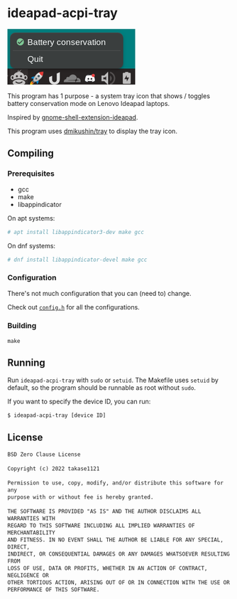 # ideapad-acpi-tray

![screenshot][3]

This program has 1 purpose - a system tray icon that shows / toggles battery conservation mode on Lenovo Ideapad laptops.

Inspired by [gnome-shell-extension-ideapad][1].

This program uses [dmikushin/tray][2] to display the tray icon.

## Compiling

### Prerequisites

- gcc
- make
- libappindicator

On apt systems:
```sh
# apt install libappindicator3-dev make gcc
```

On dnf systems:
```sh
# dnf install libappindicator-devel make gcc
```

### Configuration

There's not much configuration that you can (need to) change.

Check out [`config.h`][4] for all the configurations.

### Building
```
make
```

## Running

Run `ideapad-acpi-tray` with `sudo` or `setuid`.
The Makefile uses `setuid` by default, so the program should be runnable as root without `sudo`.

If you want to specify the device ID, you can run:
```sh
$ ideapad-acpi-tray [device ID]
```

## License

```
BSD Zero Clause License

Copyright (c) 2022 takase1121

Permission to use, copy, modify, and/or distribute this software for any
purpose with or without fee is hereby granted.

THE SOFTWARE IS PROVIDED "AS IS" AND THE AUTHOR DISCLAIMS ALL WARRANTIES WITH
REGARD TO THIS SOFTWARE INCLUDING ALL IMPLIED WARRANTIES OF MERCHANTABILITY
AND FITNESS. IN NO EVENT SHALL THE AUTHOR BE LIABLE FOR ANY SPECIAL, DIRECT,
INDIRECT, OR CONSEQUENTIAL DAMAGES OR ANY DAMAGES WHATSOEVER RESULTING FROM
LOSS OF USE, DATA OR PROFITS, WHETHER IN AN ACTION OF CONTRACT, NEGLIGENCE OR
OTHER TORTIOUS ACTION, ARISING OUT OF OR IN CONNECTION WITH THE USE OR
PERFORMANCE OF THIS SOFTWARE.
```


[1]: https://github.com/laurento/gnome-shell-extension-ideapad
[2]: https://github.com/dmikushin/tray
[3]: screenshot.png
[4]: config.h
